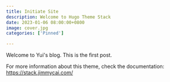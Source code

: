 ```yaml
---
title: Initiate Site
description: Welcome to Hugo Theme Stack
date: 2023-01-06 08:00:00+0800
image: cover.jpg
categories: ['Pinned']

---
```


Welcome to Yui's blog. This is the first post.

For more information about this theme, check the documentation: https://stack.jimmycai.com/
